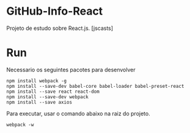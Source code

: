 # GitHub-Info-React
Projeto de estudo sobre React.js. [jscasts]


# Run

Necessario os seguintes pacotes para desenvolver

```
npm install webpack -g
npm install --save-dev babel-core babel-loader babel-preset-react
npm install --save react react-dom
npm install --save-dev webpack
npm install --save axios
```
Para executar, usar o comando abaixo na raiz do projeto.

```
webpack -w
```
